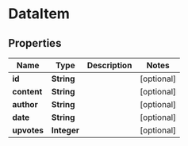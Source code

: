 
# DataItem

## Properties
Name | Type | Description | Notes
------------ | ------------- | ------------- | -------------
**id** | **String** |  |  [optional]
**content** | **String** |  |  [optional]
**author** | **String** |  |  [optional]
**date** | **String** |  |  [optional]
**upvotes** | **Integer** |  |  [optional]



